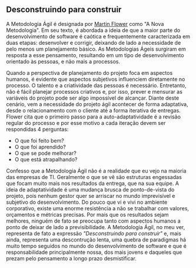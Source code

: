 ## Desconstruindo para construir

A Metodologia Ágil é designada por [Martin Flower](https://medium.com/desenvolvimento-%C3%A1gil/a-nova-metodologia-69b8f8a379c7) como "A Nova Metodologia". Em seu texto, é abordada a ideia de que a maior parte do desenvolvimento de software é caótica e frequentemente caracterizada em duas etapas: desenvolver e corrigir, deixando de lado a necessidade de pelo menos um planejamento básico. As Metodologias Ágeis surgiram em resposta a esse pensamento, resultando em um tipo de desenvolvimento orientado às pessoas, e não mais a processos.

Quando a perspectiva de planejamento do projeto foca em aspectos humanos, é evidente que aspectos subjetivos influenciem diretamente no processo. O talento e a criatividade das pessoas é necessário. Entretanto, não é fácil planejar processos criativos e, por isso, prever e mensurar as variáveis do projeto pode ser algo impossível de alcançar. Diante deste cenário, vem a necessidade do projeto ágil acontecer de forma adaptativa, desde o relacionamento com o cliente até a forma iterativa de entregas. Flower cita que o primeiro passo para a auto-adaptatividade é a revisão regular do processo e por esse motivo a cada iteração devem ser respondidas 4 perguntas:

- O que foi feito bem?
- O que foi aprendido?
- O que se pode melhorar?
- O que está atrapalhando?

Confesso que a Metodologia Ágil não é a realidade que eu vejo na maioria das empresas de TI. Geralmente o que se vê são estruturas engessadas que focam muito mais nos resultados da entrega, que na sua equipe. A ideia de adaptatividade é uma mudança brusca de ponto-de-vista do projeto, pois nenhum gestor quer se arriscar no mundo imprevisível e subjetivo do desenvolvimento. Do pouco que vi e vivi no ambiente corporativo, existe uma enorme resistência a não se trabalhar com valores, orçamentos e métricas precisas. Por mais que os resultados sejam melhores, ninguém de fato se preocupa tanto com aspectos humanos a ponto de deixar de lado a previsibilidade. A Metodologia Ágil, no meu ver, representa de fato a expressão *"Desconstruindo para construir"* e, mais ainda, representa uma descontrução lenta, uma quebra de paradigmas há muito tempo seguidos no mundo do desenvolvimento de software e que é responsabilidade principalmente nossa, dos mais jovens e daqueles que prezam pelo pensamento a longo prazo desmistificar.
